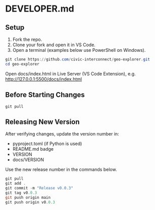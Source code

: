 # DEVELOPER.md


## Setup

1. Fork the repo.
2. Clone your fork and open it in VS Code.
3. Open a terminal (examples below use PowerShell on Windows).

```powershell
git clone https://github.com/civic-interconnect/geo-explorer.git
cd geo-explorer
```

Open docs/index.html in Live Server (VS Code Extension), e.g. <http://127.0.0.1:5500/docs/index.html>

## Before Starting Changes

```shell
git pull
```

## Releasing New Version

After verifying changes, update the version number in:

- pyproject.toml (if Python is used)
- README.md badge
- VERSION
- docs/VERSION

Use the new release number in the commands below. 

```powershell
git pull
git add .
git commit -m "Release v0.0.3"
git tag v0.0.3
git push origin main
git push origin v0.0.3
```
